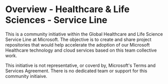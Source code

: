 # Overview - Healthcare & Life Sciences - Service Line
This is a community initiative within the Global Healthcare and Life Science Service Line at Microsoft. The objective is to create and share project repositories that would help accelerate the adoption of our Microsoft Healthcare technology and cloud services based on this team collective work. 

This initiative is not representative, or coverd by, Microsoft's Terms and Services Agreement. There is no dedicated team or support for this community initiaive.
